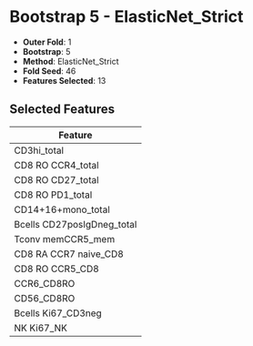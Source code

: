# Bootstrap 5 - ElasticNet_Strict

- **Outer Fold**: 1
- **Bootstrap**: 5
- **Method**: ElasticNet_Strict
- **Fold Seed**: 46
- **Features Selected**: 13

## Selected Features

| Feature |
|---------|
| CD3hi_total |
| CD8 RO CCR4_total |
| CD8 RO CD27_total |
| CD8 RO PD1_total |
| CD14+16+mono_total |
| Bcells CD27posIgDneg_total |
| Tconv memCCR5_mem |
| CD8 RA CCR7 naive_CD8 |
| CD8 RO CCR5_CD8 |
| CCR6_CD8RO |
| CD56_CD8RO |
| Bcells Ki67_CD3neg |
| NK Ki67_NK |
